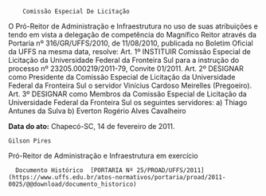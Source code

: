        Comissão Especial De Licitação  

O Pró-Reitor de Administração e Infraestrutura no uso de suas atribuições e tendo em vista a delegação de competência do Magnífico Reitor através da Portaria nº 316/GR/UFFS/2010, de 11/08/2010, publicada no Boletim Oficial da UFFS na mesma data, resolve: Art. 1º INSTITUIR Comissão Especial de Licitação da Universidade Federal da Fronteira Sul para a instrução do processo nº 23205.000219/2011-79, Convite 01/2011. Art. 2º DESIGNAR como Presidente da Comissão Especial de Licitação da Universidade Federal da Fronteira Sul o servidor Vinícius Cardoso Meirelles (Pregoeiro). Art. 3º DESIGNAR como Membros da Comissão Especial de Licitação da Universidade Federal da Fronteira Sul os seguintes servidores: a) Thiago Antunes da Sulva b) Everton Rogério Alves Cavalheiro

   **Data do ato:** Chapecó-SC, 14 de fevereiro de 2011.   
 

    Gilson Pires   
 Pró-Reitor de Administração e Infraestrutura em exercício 

      Documento Histórico  [PORTARIA Nº 25/PROAD/UFFS/2011](https://www.uffs.edu.br/atos-normativos/portaria/proad/2011-0025/@@download/documento_historico)     
      